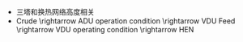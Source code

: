 - 三塔和换热网络高度相关
- Crude \rightarrow ADU operation condition \rightarrow VDU Feed \rightarrow VDU operating condition \rightarrow HEN